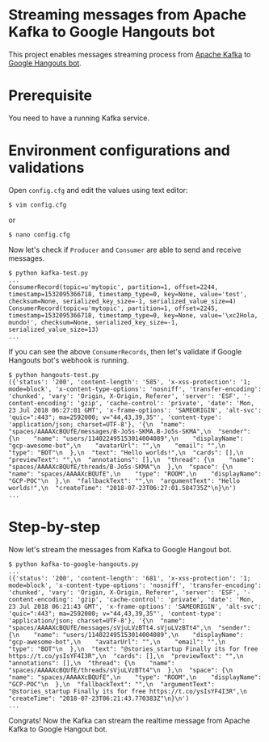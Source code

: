# Streaming messages from Apache Kafka to Google Hangouts bot

This project enables messages streaming process from [Apache Kafka](http://kafka.apache.org/) to [Google Hangouts bot](https://developers.google.com/hangouts/chat/quickstart/incoming-bot-python).

# Prerequisite

You need to have a running Kafka service.

# Environment configurations and validations

Open `config.cfg` and edit the values using text editor:

```
$ vim config.cfg
```

or 

```
$ nano config.cfg
```

Now let's check if `Producer` and `Consumer` are able to send and receive messages.

```
$ python kafka-test.py
...
ConsumerRecord(topic=u'mytopic', partition=1, offset=2244, timestamp=1532095366718, timestamp_type=0, key=None, value='test', checksum=None, serialized_key_size=-1, serialized_value_size=4)
ConsumerRecord(topic=u'mytopic', partition=1, offset=2245, timestamp=1532095366718, timestamp_type=0, key=None, value='\xc2Hola, mundo!', checksum=None, serialized_key_size=-1, serialized_value_size=13)
...
```

If you can see the above `ConsumerRecords`, then let's validate if Google Hangouts bot's webhook is running.

```
$ python hangouts-test.py
({'status': '200', 'content-length': '585', 'x-xss-protection': '1; mode=block', 'x-content-type-options': 'nosniff', 'transfer-encoding': 'chunked', 'vary': 'Origin, X-Origin, Referer', 'server': 'ESF', '-content-encoding': 'gzip', 'cache-control': 'private', 'date': 'Mon, 23 Jul 2018 06:27:01 GMT', 'x-frame-options': 'SAMEORIGIN', 'alt-svc': 'quic=":443"; ma=2592000; v="44,43,39,35"', 'content-type': 'application/json; charset=UTF-8'}, '{\n  "name": "spaces/AAAAXcBQUfE/messages/B-Jo5s-SKMA.B-Jo5s-SKMA",\n  "sender": {\n    "name": "users/114022495153014004089",\n    "displayName": "gcp-awesome-bot",\n    "avatarUrl": "",\n    "email": "",\n    "type": "BOT"\n  },\n  "text": "Hello worlds!",\n  "cards": [],\n  "previewText": "",\n  "annotations": [],\n  "thread": {\n    "name": "spaces/AAAAXcBQUfE/threads/B-Jo5s-SKMA"\n  },\n  "space": {\n    "name": "spaces/AAAAXcBQUfE",\n    "type": "ROOM",\n    "displayName": "GCP-POC"\n  },\n  "fallbackText": "",\n  "argumentText": "Hello worlds!",\n  "createTime": "2018-07-23T06:27:01.584735Z"\n}\n')
...
```

# Step-by-step

Now let's stream the messages from Kafka to Google Hangout bot.

```
$ python kafka-to-google-hangouts.py
...
({'status': '200', 'content-length': '681', 'x-xss-protection': '1; mode=block', 'x-content-type-options': 'nosniff', 'transfer-encoding': 'chunked', 'vary': 'Origin, X-Origin, Referer', 'server': 'ESF', '-content-encoding': 'gzip', 'cache-control': 'private', 'date': 'Mon, 23 Jul 2018 06:21:43 GMT', 'x-frame-options': 'SAMEORIGIN', 'alt-svc': 'quic=":443"; ma=2592000; v="44,43,39,35"', 'content-type': 'application/json; charset=UTF-8'}, '{\n  "name": "spaces/AAAAXcBQUfE/messages/sVjuLVzBTt4.sVjuLVzBTt4",\n  "sender": {\n    "name": "users/114022495153014004089",\n    "displayName": "gcp-awesome-bot",\n    "avatarUrl": "",\n    "email": "",\n    "type": "BOT"\n  },\n  "text": "@stories_startup Finally its for free https://t.co/ysIsYF4I3R",\n  "cards": [],\n  "previewText": "",\n  "annotations": [],\n  "thread": {\n    "name": "spaces/AAAAXcBQUfE/threads/sVjuLVzBTt4"\n  },\n  "space": {\n    "name": "spaces/AAAAXcBQUfE",\n    "type": "ROOM",\n    "displayName": "GCP-POC"\n  },\n  "fallbackText": "",\n  "argumentText": "@stories_startup Finally its for free https://t.co/ysIsYF4I3R",\n  "createTime": "2018-07-23T06:21:43.770383Z"\n}\n')
...
```

Congrats! Now the Kafka can stream the realtime message from Apache Kafka to Google Hangout bot.